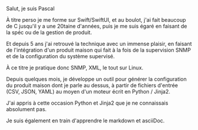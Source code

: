 Salut, je suis Pascal

À titre perso je me forme sur Swift/SwiftUI,
et au boulot, j'ai fait beaucoup de C jusqu'il y a une 20taine d'années,
puis je me suis égaré en faisant de la spéc ou de la gestion de produit.

Et depuis 5 ans j'ai retrouvé la technique avec un immense plaisir,
en faisant de l'intégration d'un produit maison qui fait à la fois
de la supervision SNMP et de la configuration du système supervisé.

À ce titre je pratique donc SNMP, XML, le tout sur Linux.

Depuis quelques mois, je développe un outil pour générer la configuration du produit maison dont je parle au dessus,
à partir de fichiers d'entrée (CSV, JSON, YAML) au moyen d'un moteur écrit en Python / Jinja2.

J'ai appris à cette occasion Python et Jinja2 que je ne connaissais absolument pas.

Je suis également en train d'apprendre le markdown et asciiDoc.


<!---
procq92/procq92 is a ✨ special ✨ repository because its `README.md` (this file) appears on your GitHub profile.
You can click the Preview link to take a look at your changes.
--->
